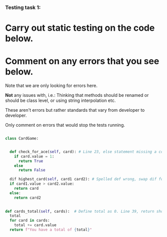 ### Testing task 1:

# Carry out static testing on the code below.
# Comment on any errors that you see below.

Note that we are only looking for errors here.

**Not** any issues with, i.e.: 
Thinking that methods should be renamed or should be class level, or using string interpolation etc. 

These aren't errors but rather standards that vary from developer to developer. 

Only comment on errors that would stop the tests running.

```python

class CardGame:


  def check_for_ace(self, card): # Line 23, else statement missing a colon. Line 21, needs an extra '='.
    if card.value = 1:
      return True
    else
      return False

  dif highest_card(self, card1 card2): # Spelled def wrong, swap dif for def. Missing comma after card 1 in parameters of function. Missing indentation on line 28. Line 29, card needs to be card1.
  if card1.value > card2.value:
    return card
  else:
    return card2
  

def cards_total(self, cards):  # Define total as 0. Line 39, return should be indented to the same line as the start of for loop on line 37. Line 39 has been changed to allow the total to be added to a string.
  total                      
  for card in cards:
    total += card.value
  return f"You have a total of {total}"
```
